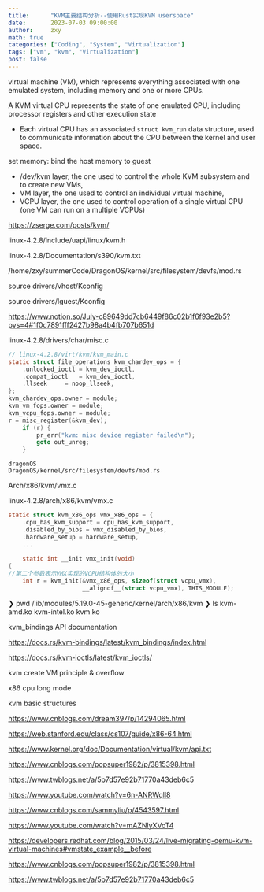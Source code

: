 ```yaml
---
title:      "KVM主要结构分析--使用Rust实现KVM userspace"
date:       2023-07-03 09:00:00
author:     zxy
math: true
categories: ["Coding", "System", "Virtualization"]
tags: ["vm", "kvm", "Virtualization"]
post: false
---
```


virtual machine (VM), which represents everything associated with one emulated system, including memory and one or more CPUs.

A KVM virtual CPU represents the state of one emulated CPU, including processor registers and other execution state

- Each virtual CPU has an associated `struct kvm_run` data structure, used to communicate information about the CPU between the kernel and user space.

set memory: bind the host memory to guest

- /dev/kvm layer, the one used to control the whole KVM subsystem and to create new VMs,
- VM layer, the one used to control an individual virtual machine,
- VCPU layer, the one used to control operation of a single virtual CPU (one VM can run on a multiple VCPUs)

https://zserge.com/posts/kvm/

linux-4.2.8/include/uapi/linux/kvm.h

linux-4.2.8/Documentation/s390/kvm.txt

/home/zxy/summerCode/DragonOS/kernel/src/filesystem/devfs/mod.rs

source drivers/vhost/Kconfig

source drivers/lguest/Kconfig

https://www.notion.so/July-c89649dd7cb6449f86c02b1f6f93e2b5?pvs=4#1f0c7891fff2427b98a4b4fb707b651d

linux-4.2.8/drivers/char/misc.c

```c
// linux-4.2.8/virt/kvm/kvm_main.c
static struct file_operations kvm_chardev_ops = {
	.unlocked_ioctl = kvm_dev_ioctl,
	.compat_ioctl   = kvm_dev_ioctl,
	.llseek		= noop_llseek,
};
kvm_chardev_ops.owner = module;
kvm_vm_fops.owner = module;
kvm_vcpu_fops.owner = module;
r = misc_register(&kvm_dev);
	if (r) {
		pr_err("kvm: misc device register failed\n");
		goto out_unreg;
	}
```

```
dragonOS
DragonOS/kernel/src/filesystem/devfs/mod.rs
```

Arch/x86/kvm/vmx.c

linux-4.2.8/arch/x86/kvm/vmx.c

```c
static struct kvm_x86_ops vmx_x86_ops = {
	.cpu_has_kvm_support = cpu_has_kvm_support,
	.disabled_by_bios = vmx_disabled_by_bios,
	.hardware_setup = hardware_setup,
	...
	
	static int __init vmx_init(void)
{
//第二个参数表示VMX实现的VCPU结构体的大小
	int r = kvm_init(&vmx_x86_ops, sizeof(struct vcpu_vmx),
                     __alignof__(struct vcpu_vmx), THIS_MODULE);
```

❯ pwd
/lib/modules/5.19.0-45-generic/kernel/arch/x86/kvm
❯ ls
kvm-amd.ko  kvm-intel.ko  kvm.ko



kvm_bindings API documentation

https://docs.rs/kvm-bindings/latest/kvm_bindings/index.html

https://docs.rs/kvm-ioctls/latest/kvm_ioctls/

kvm create VM principle & overflow

x86 cpu long mode

kvm basic structures

https://www.cnblogs.com/dream397/p/14294065.html

https://web.stanford.edu/class/cs107/guide/x86-64.html

https://www.kernel.org/doc/Documentation/virtual/kvm/api.txt

https://www.cnblogs.com/popsuper1982/p/3815398.html

https://www.twblogs.net/a/5b7d57e92b71770a43deb6c5

https://www.youtube.com/watch?v=6n-ANRWqll8

https://www.cnblogs.com/sammyliu/p/4543597.html

https://www.youtube.com/watch?v=mAZNlyXVoT4

https://developers.redhat.com/blog/2015/03/24/live-migrating-qemu-kvm-virtual-machines#vmstate_example__before

https://www.cnblogs.com/popsuper1982/p/3815398.html

https://www.twblogs.net/a/5b7d57e92b71770a43deb6c5
